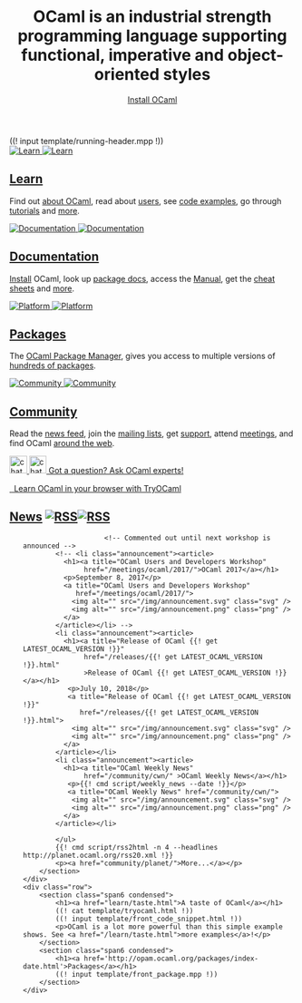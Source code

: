 <!-- ((! set title OCaml !)) ((! set core !)) ((! set nobreadcrumb !)) -->
<!-- ((! set advertise_rss true !)) -->

<header id="home-header">
    <div class="container">
        <div class="row">
            <h1 class="span9">OCaml is an industrial strength programming language supporting functional, imperative and object-oriented styles</h1>
            <div class="span3">
                <div>
                    <a class="btn" href="/docs/install.html">Install OCaml</a>
                </div>
            </div>
        </div>
    </div>
</header>
<div class="container core-running-header">
((! input template/running-header.mpp !))
</div>
<div class="container">
    <div class="row home-hero">
        <div class="span8">
            <div class="row">
                <section class="span4 home-feature">
                    <a href="/learn/">
                        <img src="/img/learn-large.svg" alt="Learn" class="svg" />
                        <img src="/img/learn-large.png" alt="Learn" class="png" />
                    </a>
                    <h1><a href="/learn/">Learn</a></h1>
                    <p>Find out <a href="/learn/description.html">about OCaml</a>, read about <a href="/learn/companies.html">users</a>, see <a href="learn/taste.html">code examples</a>, go through <a href="/learn/tutorials/">tutorials</a> and <a href="/learn/">more</a>.</p>
                </section>
                <section class="span4 home-feature">
                    <a href="/docs/">
                        <img src="/img/documentation-large.svg"
						alt="Documentation" class="svg" />
                        <img src="/img/documentation-large.png"
						alt="Documentation" class="png" />
                    </a>
                    <h1><a href="/docs/">Documentation</a></h1>
                    <p><a href="docs/install.html" >Install</a> OCaml,
					look up <a href="https://opam.ocaml.org/packages/">package docs</a>, access the
					<a
    href="http://caml.inria.fr/pub/docs/manual-ocaml-{{! get LATEST_OCAML_VERSION_MAIN !}}"
					>Manual</a>, get the <a href="/docs/cheat_sheets.html">cheat sheets</a> and <a href="/docs/">more</a>.</p>
                </section>
            </div>
            <div class="row">
                <section class="span4 home-feature">
                    <a href="https://opam.ocaml.org">
                        <img src="/img/platform-large.svg" alt="Platform"
						 class="svg" />
                        <img src="/img/platform-large.png" alt="Platform"
						 class="png" />
					</a>
                    <h1><a href="https://opam.ocaml.org">Packages</a></h1>
                    <p>The <a href="https://opam.ocaml.org">OCaml Package
					Manager</a>, gives you access to multiple versions of
					<a href="https://opam.ocaml.org/packages/">hundreds of
					packages</a>.</p>
                </section>
                <section class="span4 home-feature">
                    <a href="/community/">
                        <img src="/img/community-large.svg" alt="Community"
						 class="svg" />
                        <img src="/img/community-large.png" alt="Community"
						 class="png" />
                    </a>
                    <h1><a href="/community/">Community</a></h1>
                    <p>Read the <a href="/community/planet/">news feed</a>, join the <a href="/community/mailing_lists.html">mailing lists</a>, get <a href="/community/support.html">support</a>,
                    attend <a href="/meetings/">meetings</a>, and find OCaml
                    <a href="/community/#ocaml-around-web"
                        >around the web</a>.</p>
                </section>
            </div>
            <div id="home-learn">
			     <a href="https://discuss.ocaml.org/"
                   target="_blank"
			      ><img src="/img/chat.svg" alt="chat" class="svg"
                    style="width: 4ex;" />
                   <img src="/img/chat.png" alt="chat" class="png"
                    style="width: 4ex;" />
                   Got a question?
                   Ask OCaml experts!</a>
			   <br/>
			   <div style="margin-top: 2ex;" >
                <a href="http://try.ocamlpro.com">
                    <img class="svg hidden-phone" src="/img/try-ocaml.svg"
					  alt="" />
                    <img class="png hidden-phone" src="/img/try-ocaml.png"
					 alt="" />
                    Learn OCaml in your browser with TryOCaml
                </a>
			   </div>
            </div>
        </div>
        <section id="home-news" class="span4 condensed">
            <h1 class="ruled">
                <a href="/community/planet/"
				title="See planet posts">News</a>
                <a href="/feed.xml"
				title="Planet RSS feed"
				><img class="svg rss" src="/img/rss.svg" alt="RSS"
				/><img class="png" src="/img/rss.png" alt="RSS" /></a>
            </h1>
			<ul class="news-feed" style="margin-bottom: 0px">

                        <!-- Commented out until next workshop is announced -->
			<!-- <li class="announcement"><article>
			  <h1><a title="OCaml Users and Developers Workshop"
			       href="/meetings/ocaml/2017/">OCaml 2017</a></h1>
			  <p>September 8, 2017</p>
			  <a title="OCaml Users and Developers Workshop"
			     href="/meetings/ocaml/2017/">
			    <img alt="" src="/img/announcement.svg" class="svg" />
			    <img alt="" src="/img/announcement.png" class="png" />
			  </a>
			</article></li> -->
			<li class="announcement"><article>
			  <h1><a title="Release of OCaml {{! get LATEST_OCAML_VERSION !}}"
			       href="/releases/{{! get LATEST_OCAML_VERSION !}}.html"
				   >Release of OCaml {{! get LATEST_OCAML_VERSION !}}</a></h1>
			   <p>July 10, 2018</p>
			   <a title="Release of OCaml {{! get LATEST_OCAML_VERSION !}}"
			      href="/releases/{{! get LATEST_OCAML_VERSION !}}.html">
			    <img alt="" src="/img/announcement.svg" class="svg" />
			    <img alt="" src="/img/announcement.png" class="png" />
			  </a>
			</article></li>
			<li class="announcement"><article>
			  <h1><a title="OCaml Weekly News"
			       href="/community/cwn/" >OCaml Weekly News</a></h1>
			   <p>{{! cmd script/weekly_news --date !}}</p>
			   <a title="OCaml Weekly News" href="/community/cwn/">
			    <img alt="" src="/img/announcement.svg" class="svg" />
			    <img alt="" src="/img/announcement.png" class="png" />
			  </a>
			</article></li>
                        
	        </ul>
            {{! cmd script/rss2html -n 4 --headlines http://planet.ocaml.org/rss20.xml !}}
            <p><a href="community/planet/">More...</a></p>
        </section>
    </div>
    <div class="row">
        <section class="span6 condensed">
            <h1><a href="learn/taste.html">A taste of OCaml</a></h1>
            ((! cat template/tryocaml.html !))
            ((! input template/front_code_snippet.html !))
            <p>OCaml is a lot more powerful than this simple example shows. See <a href="/learn/taste.html">more examples</a>!</p>
        </section>
        <section class="span6 condensed">
            <h1><a href='http://opam.ocaml.org/packages/index-date.html'>Packages</a></h1>
            ((! input template/front_package.mpp !))
        </section>
    </div>
</div>
